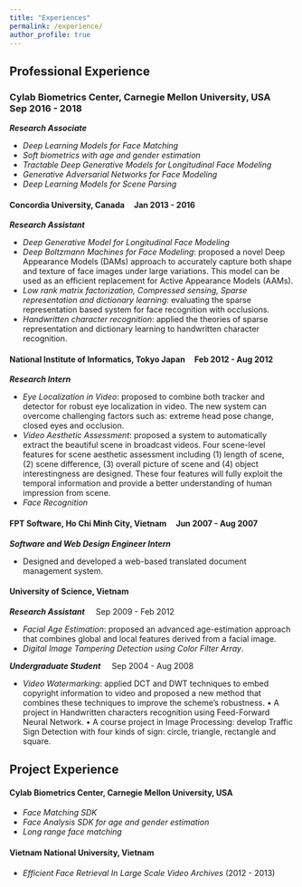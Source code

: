 ```yaml
---
title: "Experiences"
permalink: /experience/
author_profile: true
---
```


## Professional Experience
### Cylab Biometrics Center, Carnegie Mellon University, USA &nbsp;&nbsp;&nbsp; Sep 2016 - 2018

   ***Research Associate***

* *Deep Learning Models for Face Matching*
* *Soft biometrics with age and gender estimation*
* *Tractable Deep Generative Models for Longitudinal Face Modeling* 
* *Generative Adversarial Networks for Face Modeling*
* *Deep Learning Models for Scene Parsing*

#### Concordia University, Canada &nbsp;&nbsp;&nbsp; Jan 2013 - 2016
***Research Assistant***
* *Deep Generative Model for Longitudinal Face Modeling*
* *Deep Boltzmann Machines for Face Modeling*: proposed a novel Deep Appearance
Models (DAMs) approach to accurately capture both shape and texture of face images under large variations. This model can be used as an efficient replacement for Active Appearance Models (AAMs).
* *Low rank matrix factorization, Compressed sensing, Sparse representation and dictionary learning*: evaluating the sparse representation based system for face recognition with occlusions.
* *Handwritten character recognition*: applied the theories of sparse representation and dictionary learning to handwritten character recognition.

#### National Institute of Informatics, Tokyo Japan &nbsp;&nbsp;&nbsp; Feb 2012 - Aug 2012
***Research Intern***
* *Eye Localization in Video*: proposed to combine both tracker and detector for robust eye localization in video. The new system can overcome challenging factors such as: extreme head pose change, closed eyes and occlusion.
* *Video Aesthetic Assessment*: proposed a system to automatically extract the beautiful scene in broadcast videos. Four scene-level features for scene aesthetic assessment including (1) length of scene, (2) scene difference, (3) overall picture of scene and (4) object interestingness are designed. These four features will fully exploit the temporal information and provide a better understanding of human impression from scene.
* *Face Recognition*

#### FPT Software, Ho Chi Minh City, Vietnam &nbsp;&nbsp;&nbsp; Jun 2007 - Aug 2007
***Software and Web Design Engineer Intern***
* Designed and developed a web-based translated document management system.

#### University of Science, Vietnam 
***Research Assistant*** &nbsp;&nbsp;&nbsp; Sep 2009 - Feb 2012
* *Facial Age Estimation*: proposed an advanced age-estimation approach that combines global and local features derived from a facial image.
* *Digital Image Tampering Detection using Color Filter Array*.

***Undergraduate Student*** &nbsp;&nbsp;&nbsp; Sep 2004 - Aug 2008
* *Video Watermarking*: applied DCT and DWT techniques to embed copyright information to video and proposed a new method that combines these techniques to improve the scheme’s robustness.
• A project in Handwritten characters recognition using Feed-Forward Neural Network.
• A course project in Image Processing: develop Traffic Sign Detection with four kinds
of sign: circle, triangle, rectangle and square.

## Project Experience
#### Cylab Biometrics Center, Carnegie Mellon University, USA
* *Face Matching SDK*
* *Face Analysis SDK for age and gender estimation*
* *Long range face matching*

#### Vietnam National University, Vietnam
* *Efficient Face Retrieval In Large Scale Video Archives* (2012 - 2013)
